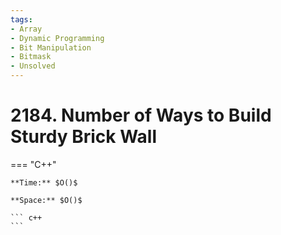 ```yaml
---
tags:
- Array
- Dynamic Programming
- Bit Manipulation
- Bitmask
- Unsolved
---
```



# 2184. Number of Ways to Build Sturdy Brick Wall

=== "C++"

    **Time:** $O()$

    **Space:** $O()$

    ``` c++
    ```